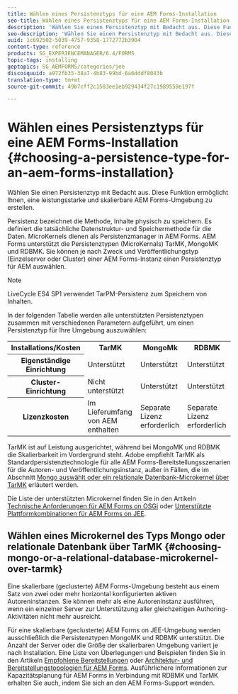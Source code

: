 ```yaml
---
title: Wählen eines Persistenztyps für eine AEM Forms-Installation
seo-title: Wählen eines Persistenztyps für eine AEM Forms-Installation
description: 'Wählen Sie einen Persistenztyp mit Bedacht aus. Diese Funktion ermöglicht Ihnen, eine leistungsstarke und skalierbare AEM Forms-Umgebung zu erstellen. '
seo-description: 'Wählen Sie einen Persistenztyp mit Bedacht aus. Diese Funktion ermöglicht Ihnen, eine leistungsstarke und skalierbare AEM Forms-Umgebung zu erstellen. '
uuid: 1c692502-5039-4757-9358-1772772b3904
content-type: reference
products: SG_EXPERIENCEMANAGER/6.4/FORMS
topic-tags: installing
geptopics: SG_AEMFORMS/categories/jee
discoiquuid: a972fb35-38a7-4b83-99bd-6a6dddf8043b
translation-type: tm+mt
source-git-commit: 49b7cff2c1583ee1eb929434f27c1989558e197f

---
```



# Wählen eines Persistenztyps für eine AEM Forms-Installation {#choosing-a-persistence-type-for-an-aem-forms-installation}

Wählen Sie einen Persistenztyp mit Bedacht aus. Diese Funktion ermöglicht Ihnen, eine leistungsstarke und skalierbare AEM Forms-Umgebung zu erstellen.

Persistenz bezeichnet die Methode, Inhalte physisch zu speichern. Es definiert die tatsächliche Datenstruktur- und Speichermethode für die Daten. MicroKernels dienen als Persistenzmanager in AEM Forms. AEM Forms unterstützt die Persistenztypen (MicroKernals) TarMK, MongoMK und RDBMK. Sie können je nach Zweck und Veröffentlichungstyp (Einzelserver oder Cluster) einer AEM Forms-Instanz einen Persistenztyp für AEM auswählen.

>[!NOTE]
>
>LiveCycle ES4 SP1 verwendet TarPM-Persistenz zum Speichern von Inhalten.

In der folgenden Tabelle werden alle unterstützten Persistenztypen zusammen mit verschiedenen Parametern aufgeführt, um einen Persistenztyp für Ihre Umgebung auszuwählen:

<table> 
 <tbody>
  <tr>
   <th><strong>Installations/Kosten</strong></th> 
   <th><strong>TarMK</strong></th> 
   <th><strong>MongoMk</strong></th> 
   <th><strong>RDBMK</strong></th> 
  </tr>
  <tr>
   <th><strong>Eigenständige Einrichtung</strong></th> 
   <td>Unterstützt<br /> </td> 
   <td>Unterstützt</td> 
   <td>Unterstützt</td> 
  </tr>
  <tr>
   <th><strong>Cluster-Einrichtung</strong></th> 
   <td>Nicht unterstützt</td> 
   <td>Unterstützt</td> 
   <td>Unterstützt</td> 
  </tr>
  <tr>
   <th><strong>Lizenzkosten</strong></th> 
   <td>Im Lieferumfang von AEM enthalten </td> 
   <td>Separate Lizenz erforderlich</td> 
   <td>Separate Lizenz erforderlich</td> 
  </tr>
 </tbody>
</table>

TarMK ist auf Leistung ausgerichtet, während bei MongoMK und RDBMK die Skalierbarkeit im Vordergrund steht. Adobe empfiehlt TarMK als Standardpersistenztechnologie für alle AEM Forms-Bereitstellungsszenarien für die Autoren- und Veröffentlichungsinstanz, außer in Fällen, die im Abschnitt [ Mongo auswählt oder ein relationale Datenbank-Microkernel über TarMK](#p-choosing-mongo-or-a-relational-database-microkernel-over-tarmk-p) erläutert werden.

Die Liste der unterstützten Microkernel finden Sie in den Artikeln [Technische Anforderungen für AEM Forms on OSGi](/help/sites-deploying/technical-requirements.md) oder [Unterstützte Plattformkombinationen für AEM Forms on JEE](/help/forms/using/aem-forms-jee-supported-platforms.md).

## Wählen eines Microkernel des Typs Mongo oder relationale Datenbank über TarMK {#choosing-mongo-or-a-relational-database-microkernel-over-tarmk}

Eine skalierbare (geclusterte) AEM Forms-Umgebung besteht aus einem Satz von zwei oder mehr horizontal konfigurierten aktiven Autoreninstanzen. Sie können mehr als eine Autoreninstanz ausführen, wenn ein einzelner Server zur Unterstützung aller gleichzeitigen Authoring-Aktivitäten nicht mehr ausreicht.

Für eine skalierbare (geclusterte) AEM Forms on JEE-Umgebung werden ausschließlich die Persistenztypen MongoMK und RDBMK unterstützt. Die Anzahl der Server oder die Größe der skalierbaren Umgebung variiert je nach Installation. Eine Liste von Überlegungen und Beispielen finden Sie in den Artikeln [Empfohlene Bereitstellungen](/help/sites-deploying/recommended-deploys.md) oder [Architektur- und Bereitstellungstopologien für AEM Forms](/help/forms/using/aem-forms-architecture-deployment.md). Ausführlichere Informationen zur Kapazitätsplanung für AEM Forms in Verbindung mit RDBMK und TarMK erhalten Sie auch, indem Sie sich an den AEM Forms-Support wenden.
